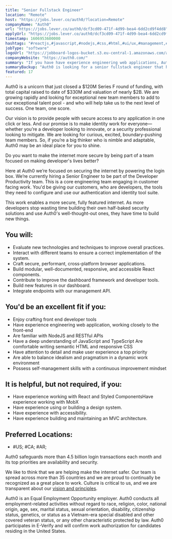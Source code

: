 ```yaml
---
title: "Senior Fullstack Engineer"
location: "Remote"
host: "https://jobs.lever.co/auth0/?location=Remote"
companyName: "Auth0"
url: "https://jobs.lever.co/auth0/dcf3cd09-471f-4d99-bea4-6dd2cd9f4dd8"
applyUrl: "https://jobs.lever.co/auth0/dcf3cd09-471f-4d99-bea4-6dd2cd9f4dd8/apply"
timestamp: 1606953600000
hashtags: "#reactjs,#javascript,#nodejs,#css,#html,#ui/ux,#management,#office,#rest,#devsec"
jobType: "software"
logoUrl: "https://jobboard-logos-bucket.s3.eu-central-1.amazonaws.com/auth0"
companyWebsite: "https://auth0.com/"
summary: "If you have have experience engineering web applications, Auth0 is looking for someone with your knowledge."
summaryBackup: "Auth0 is looking for a senior fullstack engineer that has experience in: #devsec, #reactjs, #javascript."
featured: 17
---
```


Auth0 is a unicorn that just closed a $120M Series F round of funding, with total capital raised to date of $330M and valuation of nearly $2B. We are growing rapidly and looking for exceptional new team members to add to our exceptional talent pool - and who will help take us to the next level of success. One team, one score. 

Our vision is to provide people with secure access to any application in one click or less. And our promise is to make identity work for everyone—whether you’re a developer looking to innovate, or a security professional looking to mitigate. We are looking for curious, excited, boundary-pushing team members. So, if you’re a big thinker who is nimble and adaptable, Auth0 may be an ideal place for you to shine.

Do you want to make the internet more secure by being part of a team focused on making developer's lives better?

Here at Auth0 we’re focused on securing the internet by powering the login box. We’re currently hiring a Senior Engineer to be part of the Developer Productivity team. This is a core engineering team engaging in customer facing work. You'd be giving our customers, who are developers, the tools they need to configure and use our authentication and identity tool suite.

This work enables a more secure, fully featured internet. As more developers stop wasting time building their own half-baked security solutions and use Auth0's well-thought-out ones, they have time to build new things.

## You will:

*   Evaluate new technologies and techniques to improve overall practices.
*   Interact with different teams to ensure a correct implementation of the system.
*   Craft secure, performant, cross-platform browser applications.
*   Build modular, well-documented, responsive, and accessible React components.
*   Contribute to improve the dashboard framework and developer tools.
*   Build new features in our dashboard.
*   Integrate endpoints with our management API.

## You'd be an excellent fit if you:

*   Enjoy crafting front end developer tools
*   Have experience engineering web application, working closely to the front-end
*   Are familiar with NodeJS and RESTful APIs
*   Have a deep understanding of JavaScript and TypeScript Are comfortable writing semantic HTML and responsive CSS
*   Have attention to detail and make user experience a top priority
*   Are able to balance idealism and pragmatism in a dynamic work environment
*   Possess self-management skills with a continuous improvement mindset

## It is helpful, but not required, if you:

*   Have experience working with React and Styled ComponentsHave experience working with MobX
*   Have experience using or building a design system.
*   Have experience with accessibility.
*   Have experience building and maintaining an MVC architecture.

## Preferred Locations:

*   #US; #CA; #AR;

Auth0 safeguards more than 4.5 billion login transactions each month and its top priorities are availability and security.

We like to think that we are helping make the internet safer. Our team is spread across more than 35 countries and we are proud to continually be recognized as a great place to work. Culture is critical to us, and we are transparent about our [vision and principles](https://auth0.com/blog/the-developer-first-identity-platform-auth0-story-and-future). 

Auth0 is an Equal Employment Opportunity employer. Auth0 conducts all employment-related activities without regard to race, religion, color, national origin, age, sex, marital status, sexual orientation, disability, citizenship status, genetics, or status as a Vietnam-era special disabled and other covered veteran status, or any other characteristic protected by law. Auth0 participates in E-Verify and will confirm work authorization for candidates residing in the United States.
